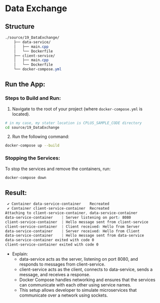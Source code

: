 # Data Exchange

## Structure
```css
./source/19_DataExchange/
    ├── data-service/
    │   ├── main.cpp
    │   └── Dockerfile
    ├── client-service/
    │   ├── main.cpp
    │   └── Dockerfile
    └── docker-compose.yml
```

## Run the App:

### Steps to Build and Run:
1. Navigate to the root of your project (where `docker-compose.yml` is located).

```bash
# in my case, my stater location is CPLUS_SAMPLE_CODE directory
cd source/19_DataExchange
```

2. Run the following command:

```bash
docker-compose up --build
```

### Stopping the Services:
To stop the services and remove the containers, run:

```bash
docker-compose down
```
## Result:

```css
 ✔ Container data-service-container    Recreated                                             0.0s 
 ✔ Container client-service-container  Recreated                                             0.0s 
Attaching to client-service-container, data-service-container
data-service-container    | Server listening on port: 8080
client-service-container  | Hello message sent from client-service
client-service-container  | Client received: Hello from Server
data-service-container    | Server received: Hello from Client
data-service-container    | Hello message sent from data-service
data-service-container exited with code 0
client-service-container exited with code 0
```
- Explain:
    - data-service acts as the server, listening on port 8080, and responds to messages from client-service.
    - client-service acts as the client, connects to data-service, sends a message, and receives a response.
    - Docker Compose handles networking and ensures that the services can communicate with each other using service names.
    - This setup allows developer to simulate microservices that communicate over a network using sockets.